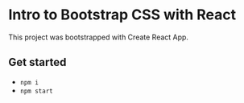 # Intro to Bootstrap CSS with React

This project was bootstrapped with Create React App.

## Get started

- `npm i`
- `npm start`
